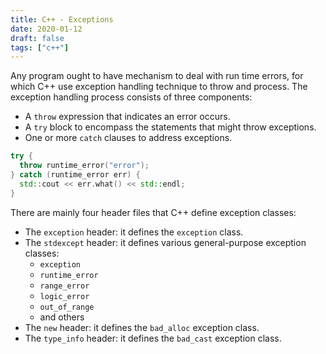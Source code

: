 ```yaml
---
title: C++ - Exceptions
date: 2020-01-12
draft: false
tags: ["c++"]
---
```


Any program ought to have mechanism to deal with run time errors, for which C++ use exception handling technique to throw and process.
The exception handling process consists of three components:

- A `throw` expression that indicates an error occurs.
- A `try` block to encompass the statements that might throw exceptions.
- One or more `catch` clauses to address exceptions.

```cpp
try {
  throw runtime_error("error");
} catch (runtime_error err) {
  std::cout << err.what() << std::endl;
}
```

There are mainly four header files that C++ define exception classes:

- The `exception` header: it defines the `exception` class.
- The `stdexcept` header: it defines various general-purpose exception classes:
  - `exception`
  - `runtime_error`
  - `range_error`
  - `logic_error`
  - `out_of_range`
  - and others
- The `new` header: it defines the `bad_alloc` exception class.
- The `type_info` header: it defines the `bad_cast` exception class.
